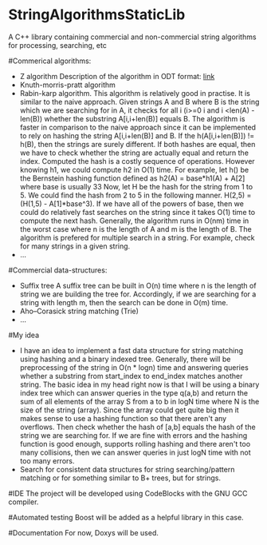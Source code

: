 StringAlgorithmsStaticLib
=========================

A C++ library containing commercial and non-commercial string algorithms for processing, searching, etc

#Commerical algorithms:
- Z algorithm
Description of the algorithm in ODT format: [link](https://github.com/martinradev/TiraLabra/blob/master/Docs/z%20algorithm.odt)
- Knuth-morris-pratt algorithm
- Rabin-karp algorithm.
This algorithm is relatively good in practise. It is similar to the naive approach. Given strings A and B where B is the string which we are searching for in A, it checks for all i (i>=0 i and i <len(A) - len(B)) whether the substring A[i,i+len(B)] equals B. The algorithm is faster in comparison to the naive approach since it can be implemented to rely on hashing the string A[i,i+len(B)] and B. If the h(A[i,i+len(B)]) != h(B), then the strings are surely different. If both hashes are equal, then we have to check whether the string are actually equal and return the index. Computed the hash is a costly sequence of operations. However knowing h1, we could compute h2 in O(1) time.
For example, let h() be the Bernstein hashing function defined as
h2(A) = base*h1(A) + A[2] where base is usually 33
Now, let H be the hash for the string from 1 to 5. 
We could find the hash from 2 to 5 in the following manner. H(2,5) = (H(1,5) - A[1]*base^3).
If we have all of the powers of base, then we could do relatively fast searches on the string since it takes O(1) time to compute the next hash.
Generally, the algorithm runs in O(nm) time in the worst case where n is the length of A and m is the length of B. The algorithm is prefered for multiple search in a string. For example, check for many strings in a given string.
- ...

#Commercial data-structures:
- Suffix tree
A suffix tree can be built in O(n) time where n is the length of string we are building the tree for. Accordingly, if we are searching for a string with length m, then the search can be done in O(m) time.
- Aho–Corasick string matching (Trie)
- ...

#My idea
- I have an idea to implement a fast data structure for string matching using hashing and a binary indexed tree. Generally, 
there will be preprocessing of the string in O(n * logn) time and answering queries whether a substring from start_index to
end_index matches another string.
The basic idea in my head right now is that I will be using a binary index tree which can answer queries in the type q(a,b) and return the sum of all elements of the array S from a to b in logN time where N is the size of the string (array). Since the array could get quite big then it makes sense to use a hashing function so that there aren't any overflows. Then check whether the hash of [a,b] equals the hash of the string we are searching for. If we are fine with errors and the hashing function is good enough, supports rolling hashing and there aren't too many collisions, then we can answer queries in just logN time with not too many errors.
- Search for consistent data structures for string searching/pattern matching or for something similar to B+ trees, but for strings.


#IDE
The project will be developed using CodeBlocks with the GNU GCC compiler.

#Automated testing
Boost will be added as a helpful library in this case.

#Documentation
For now, Doxys will be used.
